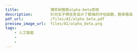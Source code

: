 ```yaml
---
title:              博弈树搜索alpha-beta剪枝
description:        针对五子棋任务设计了极强的评估函数，胜率极高
pdf_url:            /files/AI/alpha_beta.pdf
preview_image_url:  files/AI/alpha_beta.png
tags:
    - 人工智能
    - 
    - 
---
```

